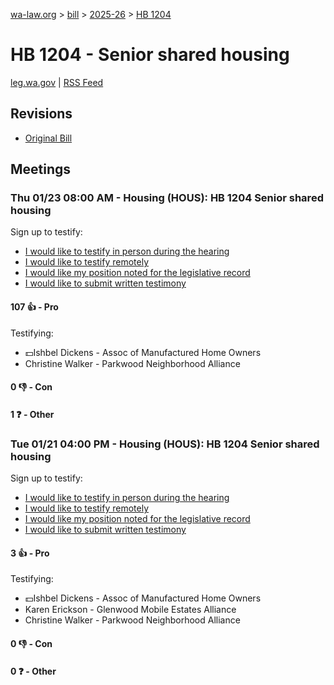 [wa-law.org](/) > [bill](/bill/) > [2025-26](/bill/2025-26/) > [HB 1204](/bill/2025-26/hb/1204/)

# HB 1204 - Senior shared housing
[leg.wa.gov](https://app.leg.wa.gov/billsummary?BillNumber=1204&Year=2025&Initiative=false) | [RSS Feed](./rss.xml)

## Revisions
* [Original Bill](1/)

## Meetings
### Thu 01/23 08:00 AM - Housing (HOUS): HB 1204 Senior shared housing
Sign up to testify:
* [I would like to testify in person during the hearing](https://app.leg.wa.gov/csi/Testifier/Add?chamber=House&mId=32457&aId=161833&caId=24926&tId=1)
* [I would like to testify remotely](https://app.leg.wa.gov/csi/Testifier/Add?chamber=House&mId=32457&aId=161833&caId=24926&tId=2)
* [I would like my position noted for the legislative record](https://app.leg.wa.gov/csi/Testifier/Add?chamber=House&mId=32457&aId=161833&caId=24926&tId=3)
* [I would like to submit written testimony](https://app.leg.wa.gov/csi/Testifier/Add?chamber=House&mId=32457&aId=161833&caId=24926&tId=4)

#### 107 👍 - Pro
Testifying:
* 💵Ishbel Dickens - Assoc of Manufactured Home Owners
* Christine Walker - Parkwood Neighborhood Alliance

#### 0 👎 - Con

#### 1 ❓ - Other

### Tue 01/21 04:00 PM - Housing (HOUS): HB 1204 Senior shared housing
Sign up to testify:
* [I would like to testify in person during the hearing](https://app.leg.wa.gov/csi/Testifier/Add?chamber=House&mId=32456&aId=161819&caId=24886&tId=1)
* [I would like to testify remotely](https://app.leg.wa.gov/csi/Testifier/Add?chamber=House&mId=32456&aId=161819&caId=24886&tId=2)
* [I would like my position noted for the legislative record](https://app.leg.wa.gov/csi/Testifier/Add?chamber=House&mId=32456&aId=161819&caId=24886&tId=3)
* [I would like to submit written testimony](https://app.leg.wa.gov/csi/Testifier/Add?chamber=House&mId=32456&aId=161819&caId=24886&tId=4)

#### 3 👍 - Pro
Testifying:
* 💵Ishbel Dickens - Assoc of Manufactured Home Owners
* Karen Erickson - Glenwood Mobile Estates Alliance
* Christine Walker - Parkwood Neighborhood Alliance

#### 0 👎 - Con

#### 0 ❓ - Other
